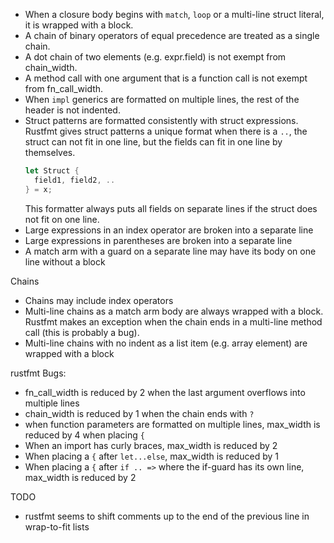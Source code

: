 * When a closure body begins with `match`, `loop` or a multi-line struct literal,
  it is wrapped with a block.
* A chain of binary operators of equal precedence are treated as a single chain.
* A dot chain of two elements (e.g. expr.field) is not exempt from chain_width.
* A method call with one argument that is a function call is not exempt from fn_call_width.
* When `impl` generics are formatted on multiple lines, the rest of the header is not indented.
* Struct patterns are formatted consistently with struct expressions. Rustfmt gives struct patterns
  a unique format when there is a `..`, the struct can not fit in one line,
  but the fields can fit in one line by themselves.
  ```rust
  let Struct {
    field1, field2, ..
  } = x;
  ```
  This formatter always puts all fields on separate lines if the struct does not fit on one line.
* Large expressions in an index operator are broken into a separate line
* Large expressions in parentheses are broken into a separate line
* A match arm with a guard on a separate line may have its body on one line without a block

Chains
* Chains may include index operators
* Multi-line chains as a match arm body are always wrapped with a block. Rustfmt makes an exception when the chain
  ends in a multi-line method call (this is probably a bug).
* Multi-line chains with no indent as a list item (e.g. array element) are wrapped with a block

rustfmt Bugs:
* fn_call_width is reduced by 2 when the last argument overflows into multiple lines
* chain_width is reduced by 1 when the chain ends with `?`
* when function parameters are formatted on multiple lines, max_width is reduced by 4 when placing `{`
* When an import has curly braces, max_width is reduced by 2
* When placing a `{` after `let...else`, max_width is reduced by 1
* When placing a `{` after `if .. =>` where the if-guard has its own line, max_width is reduced by 2


TODO
* rustfmt seems to shift comments up to the end of the previous line in wrap-to-fit lists